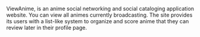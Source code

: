 ViewAnime, is an anime social networking and social cataloging application website.
You can view all animes currently broadcasting. 
The site provides its users with a list-like system to organize and score anime that they can review later in their profile page.
